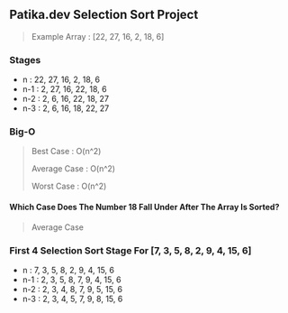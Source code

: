 ## Patika.dev Selection Sort Project

> Example Array : [22, 27, 16, 2, 18, 6]

### Stages

* n   : 22, 27, 16, 2, 18, 6
* n-1 : 2, 27, 16, 22, 18, 6
* n-2 : 2, 6, 16, 22, 18, 27
* n-3 : 2, 6, 16, 18, 22, 27

### Big-O

> Best Case    : O(n^2)
>
> Average Case : O(n^2)
>
> Worst Case   : O(n^2)

#### Which Case Does The Number 18 Fall Under After The Array Is Sorted?

> Average Case

### First 4 Selection Sort Stage For [7, 3, 5, 8, 2, 9, 4, 15, 6]

* n   : 7, 3, 5, 8, 2, 9, 4, 15, 6
* n-1 : 2, 3, 5, 8, 7, 9, 4, 15, 6
* n-2 : 2, 3, 4, 8, 7, 9, 5, 15, 6
* n-3 : 2, 3, 4, 5, 7, 9, 8, 15, 6